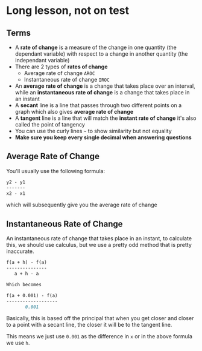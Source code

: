 # Long lesson, not on test
## Terms
- A **rate of change** is a measure of the change in one quantity (the dependant variable) with respect to a change in another quantity (the independant variable)
- There are 2 types of **rates of change**
	- Average rate of change `AROC`
	- Instantaneous rate of change `IROC`
- An **average rate of change** is a change that takes place over an interval, while an **instantaneous rate of change** is a change that takes place in an instant
- A **secant** line is a line that passes through two different points on a graph which also gives **average rate of change**
- A **tangent** line is a line that will match the **instant rate of change** it's also called the point of tangency
- You can use the curly lines `~` to show similarity but not equality
- **Make sure you keep every single decimal when answering questions**

## Average Rate of Change
You'll usually use the following formula:
```md
y2 - y1
-------
x2 - x1
```
which will subsequently give you the average rate of change

## Instantaneous Rate of Change
An instantaneous rate of change that takes place in an instant, to calculate this, we should use calculus, but we use a pretty odd method that is pretty inaccurate.
```md
f(a + h) - f(a)
---------------
   a + h - a

Which becomes

f(a + 0.001) - f(a)
-------------------
	   0.001
```
Basically, this is based off the principal that when you get closer and closer to a point with a secant line, the closer it will be to the tangent line.

This means we just use `0.001` as the difference in `x` or in the above formula we use `h`.

